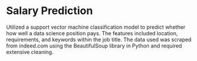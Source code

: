 # Salary Prediction

Utilized a support vector machine classification model to predict whether how well a
data science position pays.  The features included location, requirements, and keywords within
the job title.  The data used was scraped from indeed.com using the BeautifulSoup library in
Python and required extensive cleaning.
